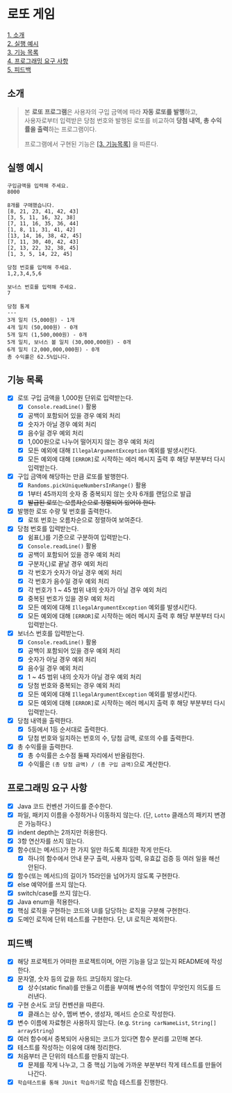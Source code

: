 # 로또 게임

[1. 소개](#소개)  
[2. 실행 예시](#실행-예시)  
[3. 기능 목록](#기능-목록)  
[4. 프로그래밍 요구 사항](#프로그래밍-요구-사항)  
[5. 피드백](#피드백)

## 소개

> 본 **로또 프로그램**은 사용자의 구입 금액에 따라 **자동 로또를 발행**하고,  
> 사용자로부터 입력받은 당첨 번호와 발행된 로또를 비교하여 **당첨 내역, 총 수익률을 출력**하는 프로그램이다.  
>
> 프로그램에서 구현된 기능은  [[3. 기능목록]](#기능-목록) 을 따른다.

## 실행 예시

```
구입금액을 입력해 주세요.
8000

8개를 구매했습니다.
[8, 21, 23, 41, 42, 43] 
[3, 5, 11, 16, 32, 38] 
[7, 11, 16, 35, 36, 44] 
[1, 8, 11, 31, 41, 42] 
[13, 14, 16, 38, 42, 45] 
[7, 11, 30, 40, 42, 43] 
[2, 13, 22, 32, 38, 45] 
[1, 3, 5, 14, 22, 45]

당첨 번호를 입력해 주세요.
1,2,3,4,5,6

보너스 번호를 입력해 주세요.
7

당첨 통계
---
3개 일치 (5,000원) - 1개
4개 일치 (50,000원) - 0개
5개 일치 (1,500,000원) - 0개
5개 일치, 보너스 볼 일치 (30,000,000원) - 0개
6개 일치 (2,000,000,000원) - 0개
총 수익률은 62.5%입니다.
```

## 기능 목록

- [x] 로또 구입 금액을 1,000원 단위로 입력받는다.
    - [x] `Console.readLine()` 활용
    - [x] 공백이 포함되어 있을 경우 예외 처리
    - [x] 숫자가 아닐 경우 예외 처리
    - [x] 음수일 경우 예외 처리
    - [x] 1,000원으로 나누어 떨어지지 않는 경우 예외 처리
    - [x] 모든 예외에 대해 `IllegalArgumentException` 예외를 발생시킨다.
    - [x] 모든 예외에 대해 `[ERROR]`로 시작하는 에러 메시지 출력 후 해당 부분부터 다시 입력받는다.

- [x] 구입 금액에 해당하는 만큼 로또를 발행한다.
    - [x] `Randoms.pickUniqueNumbersInRange()` 활용
    - [x] 1부터 45까지의 숫자 중 중복되지 않는 숫자 6개를 랜덤으로 발급
    - [x] ~~발급된 로또는 오름차순으로 정렬되어 있어야 한다.~~

- [x] 발행한 로또 수량 및 번호를 출력한다.
    - [x] 로또 번호는 오름차순으로 정렬하여 보여준다.

- [x] 당첨 번호를 입력받는다.
    - [x] 쉼표(,)를 기준으로 구분하여 입력받는다.
    - [x] `Console.readLine()` 활용
    - [x] 공백이 포함되어 있을 경우 예외 처리
    - [x] 구분자(,)로 끝날 경우 예외 처리
    - [x] 각 번호가 숫자가 아닐 경우 예외 처리
    - [x] 각 번호가 음수일 경우 예외 처리
    - [x] 각 번호가 1 ~ 45 범위 내의 숫자가 아닐 경우 예외 처리
    - [x] 중복된 번호가 있을 경우 예외 처리
    - [x] 모든 예외에 대해 `IllegalArgumentException` 예외를 발생시킨다.
    - [x] 모든 예외에 대해 `[ERROR]`로 시작하는 에러 메시지 출력 후 해당 부분부터 다시 입력받는다.

- [x] 보너스 번호를 입력받는다.
    - [x] `Console.readLine()` 활용
    - [x] 공백이 포함되어 있을 경우 예외 처리
    - [x] 숫자가 아닐 경우 예외 처리
    - [x] 음수일 경우 예외 처리
    - [x] 1 ~ 45 범위 내의 숫자가 아닐 경우 예외 처리
    - [x] 당첨 번호와 중복되는 경우 예외 처리
    - [x] 모든 예외에 대해 `IllegalArgumentException` 예외를 발생시킨다.
    - [x] 모든 예외에 대해 `[ERROR]`로 시작하는 에러 메시지 출력 후 해당 부분부터 다시 입력받는다.

- [x] 당첨 내역을 출력한다.
    - [x] 5등에서 1등 순서대로 출력한다.
    - [x] 당첨 번호와 일치하는 번호의 수, 당첨 금액, 로또의 수를 출력한다.

- [x] 총 수익률을 출력한다.
    - [x] 총 수익률은 소수점 둘째 자리에서 반올림한다.
    - [x] 수익률은 `(총 당첨 금액) / (총 구입 금액)`으로 계산한다.

## 프로그래밍 요구 사항

- [x] Java 코드 컨벤션 가이드를 준수한다.
- [x] 파일, 패키지 이름을 수정하거나 이동하지 않는다. (단, `Lotto` 클래스의 패키지 변경은 가능하다.)
- [x] indent depth는 2까지만 허용한다.
- [x] 3항 연산자를 쓰지 않는다.
- [x] 함수(또는 메서드)가 한 가지 일만 하도록 최대한 작게 만든다.
    - [x] 하나의 함수에서 안내 문구 출력, 사용자 입력, 유효값 검증 등 여러 일을 해선 안된다.
- [x] 함수(또는 메서드)의 길이가 15라인을 넘어가지 않도록 구현한다.
- [x] else 예약어를 쓰지 않는다.
- [x] switch/case를 쓰지 않는다.
- [x] Java enum을 적용한다.
- [x] 핵심 로직을 구현하는 코드와 UI를 담당하는 로직을 구분해 구현한다.
- [x] 도메인 로직에 단위 테스트를 구현한다. 단, UI 로직은 제외한다.

## 피드백

- [x] 해당 프로젝트가 어떠한 프로젝트이며, 어떤 기능을 담고 있는지 README에 작성한다.
- [x] 문자열, 숫자 등의 값을 하드 코딩하지 않는다.
    - [x] 상수(static final)를 만들고 이름을 부여해 변수의 역할이 무엇인지 의도를 드러낸다.
- [x] 구현 순서도 코딩 컨벤션을 따른다.
    - [x] 클래스는 상수, 멤버 변수, 생성자, 메서드 순으로 작성한다.
- [x] 변수 이름에 자료형은 사용하지 않는다. (e.g. `String carNameList`, `String[] arrayString`)
- [x] 여러 함수에서 중복되어 사용되는 코드가 있다면 함수 분리를 고민해 본다.
- [x] 테스트를 작성하는 이유에 대해 정리한다.
- [x] 처음부터 큰 단위의 테스트를 만들지 않는다.
    - [x] 문제를 작게 나누고, 그 중 핵심 기능에 가까운 부분부터 작게 테스트를 만들어 나간다.
- [x] `학습테스트를 통해 JUnit 학습하기`로 학습 테스트를 진행한다.